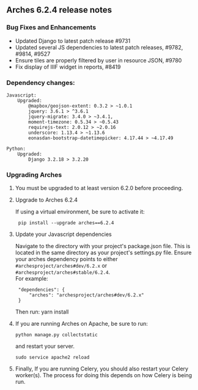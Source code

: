 Arches 6.2.4 release notes
------------------------
### Bug Fixes and Enhancements

- Updated Django to latest patch release #9731
- Updated several JS dependencies to latest patch releases, #9782, #9814, #9527
- Ensure tiles are properly filtered by user in resource JSON, #9780
- Fix display of IIIF widget in reports, #8419


### Dependency changes:
```
Javascript:
    Upgraded:
        @mapbox/geojson-extent: 0.3.2 > ~1.0.1
        jquery: 3.6.1 > ^3.6.1
        jquery-migrate: 3.4.0 > ~3.4.1,
        moment-timezone: 0.5.34 > ~0.5.43
        requirejs-text: 2.0.12 > ~2.0.16
        underscore: 1.13.4 > ~1.13.6
        eonasdan-bootstrap-datetimepicker: 4.17.44 > ~4.17.49

Python:
    Upgraded:
        Django 3.2.18 > 3.2.20
```


### Upgrading Arches
1. You must be upgraded to at least version 6.2.0 before proceeding.

2. Upgrade to Arches 6.2.4

    If using a virtual environment, be sure to activate it:

        pip install --upgrade arches==6.2.4

3. Update your Javascript dependencies

    Navigate to the directory with your project's package.json file. This is located in the same directory as your project's settings.py file.
    Ensure your arches dependency points to either `#archesproject/arches#dev/6.2.x` or `#archesproject/arches#stable/6.2.4`.\
    For example:

        "dependencies": {
            "arches": "archesproject/arches#dev/6.2.x"
        }
    
    Then run:
        yarn install

4. If you are running Arches on Apache, be sure to run:

    ```
    python manage.py collectstatic
    ```
    and restart your server.
    ```
    sudo service apache2 reload
    ```

5. Finally, If you are running Celery, you should also restart your Celery worker(s). The process for doing this depends on how Celery is being run.
